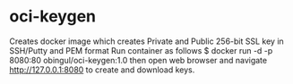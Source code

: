# oci-keygen
Creates docker image which creates Private and Public 256-bit SSL key in SSH/Putty and PEM format
 Run container as follows
$ docker run -d -p 8080:80 obingul/oci-keygen:1.0
then open web browser and navigate
http://127.0.0.1:8080
to create and download keys.
